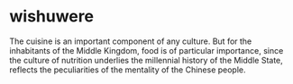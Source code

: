 # wishuwere
The cuisine is an important component of any culture. But for the inhabitants of the Middle Kingdom, food is of particular importance, since the culture of nutrition underlies the millennial history of the Middle State, reflects the peculiarities of the mentality of the Chinese people.
